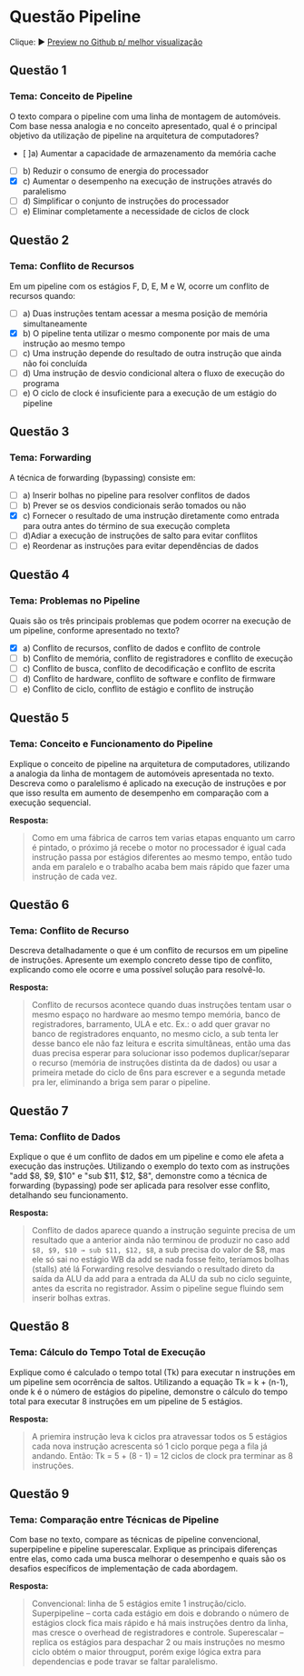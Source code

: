 # Questão Pipeline

Clique: ► [Preview no Github p/ melhor visualização](https://github.com/11joao44/Quest-o-pipeline)

## Questão 1

### Tema: Conceito de Pipeline

O texto compara o pipeline com uma linha de montagem de automóveis. Com base
nessa analogia e no conceito apresentado, qual é o principal objetivo da utilização de
pipeline na arquitetura de computadores?

- [ ]a) Aumentar a capacidade de armazenamento da memória cache
- [ ] b) Reduzir o consumo de energia do processador
- [x] c) Aumentar o desempenho na execução de instruções através do paralelismo
- [ ] d) Simplificar o conjunto de instruções do processador
- [ ] e) Eliminar completamente a necessidade de ciclos de clock

## Questão 2

### Tema: Conflito de Recursos

Em um pipeline com os estágios F, D, E, M e W, ocorre um conflito de recursos quando:

- [ ] a) Duas instruções tentam acessar a mesma posição de memória simultaneamente
- [x] b) O pipeline tenta utilizar o mesmo componente por mais de uma instrução ao mesmo tempo
- [ ] c) Uma instrução depende do resultado de outra instrução que ainda não foi concluída
- [ ] d) Uma instrução de desvio condicional altera o fluxo de execução do programa
- [ ] e) O ciclo de clock é insuficiente para a execução de um estágio do pipeline

## Questão 3

### Tema: Forwarding

A técnica de forwarding (bypassing) consiste em:

- [ ] a) Inserir bolhas no pipeline para resolver conflitos de dados
- [ ] b) Prever se os desvios condicionais serão tomados ou não
- [x] c) Fornecer o resultado de uma instrução diretamente como entrada para outra antes do
      término de sua execução completa
- [ ] d)Adiar a execução de instruções de salto para evitar conflitos
- [ ] e) Reordenar as instruções para evitar dependências de dados

## Questão 4

### Tema: Problemas no Pipeline

Quais são os três principais problemas que podem ocorrer na execução de um pipeline,
conforme apresentado no texto?

- [x] a) Conflito de recursos, conflito de dados e conflito de controle
- [ ] b) Conflito de memória, conflito de registradores e conflito de execução
- [ ] c) Conflito de busca, conflito de decodificação e conflito de escrita
- [ ] d) Conflito de hardware, conflito de software e conflito de firmware
- [ ] e) Conflito de ciclo, conflito de estágio e conflito de instrução

## Questão 5

### Tema: Conceito e Funcionamento do Pipeline

Explique o conceito de pipeline na arquitetura de computadores, utilizando a analogia
da linha de montagem de automóveis apresentada no texto. Descreva como o
paralelismo é aplicado na execução de instruções e por que isso resulta em aumento de
desempenho em comparação com a execução sequencial.

**Resposta:**

> Como em uma fábrica de carros tem varias etapas enquanto um carro é pintado, o próximo já recebe o motor no processador é igual cada instrução passa por estágios diferentes ao mesmo tempo, então tudo anda em paralelo e o trabalho acaba bem mais rápido que fazer uma instrução de cada vez.

## Questão 6

### Tema: Conflito de Recurso

Descreva detalhadamente o que é um conflito de recursos em um pipeline de
instruções. Apresente um exemplo concreto desse tipo de conflito, explicando como ele
ocorre e uma possível solução para resolvê-lo.

**Resposta:**

> Conflito de recursos acontece quando duas instruções tentam usar o mesmo espaço no hardware ao mesmo tempo memória, banco de registradores, barramento, ULA e etc.
> Ex.: o add quer gravar no banco de registradores enquanto, no mesmo ciclo, a sub tenta ler desse banco ele não faz leitura e escrita simultâneas, então uma das duas precisa esperar para solucionar isso podemos duplicar/separar o recurso (memória de instruções distinta da de dados) ou usar a primeira metade do ciclo de 6ns para escrever e a segunda metade pra ler, eliminando a briga sem parar o pipeline.

## Questão 7

### Tema: Conflito de Dados

Explique o que é um conflito de dados em um pipeline e como ele afeta a execução das
instruções. Utilizando o exemplo do texto com as instruções "add $8, $9, $10" e "sub
$11, $12, $8", demonstre como a técnica de forwarding (bypassing) pode ser aplicada
para resolver esse conflito, detalhando seu funcionamento.

**Resposta:**

> Conflito de dados aparece quando a instrução seguinte precisa de um resultado que a anterior ainda não terminou de produzir no caso add `$8, $9, $10 → sub $11, $12, $8`, a sub precisa do valor de $8, mas ele só sai no estágio WB da add se nada fosse feito, teríamos bolhas (stalls) até lá Forwarding resolve desviando o resultado direto da saída da ALU da add para a entrada da ALU da sub no ciclo seguinte, antes da escrita no registrador. Assim o pipeline segue fluindo sem inserir bolhas extras.

## Questão 8

### Tema: Cálculo do Tempo Total de Execução

Explique como é calculado o tempo total (Tk) para executar n instruções em um pipeline
sem ocorrência de saltos. Utilizando a equação Tk = k + (n-1), onde k é o número de
estágios do pipeline, demonstre o cálculo do tempo total para executar 8 instruções em
um pipeline de 5 estágios.

**Resposta:**

> A priemira instrução leva k ciclos pra atravessar todos os 5 estágios cada nova instrução acrescenta só 1 ciclo porque pega a fila já andando. Então: Tk = 5 + (8 - 1) = 12 ciclos de clock pra terminar as 8 instruções.

## Questão 9

### Tema: Comparação entre Técnicas de Pipeline

Com base no texto, compare as técnicas de pipeline convencional, superpipeline e
pipeline superescalar. Explique as principais diferenças entre elas, como cada uma
busca melhorar o desempenho e quais são os desafios específicos de implementação de
cada abordagem.

**Resposta:**

> Convencional: linha de 5 estágios emite 1 instrução/ciclo.
> Superpipeline – corta cada estágio em dois e dobrando o número de estágios clock fica mais rápido e há mais instruções dentro da linha, mas cresce o overhead de registradores e controle.
> Superescalar – replica os estágios para despachar 2 ou mais instruções no mesmo ciclo obtém o maior througput, porém exige lógica extra para dependencias e pode travar se faltar paralelismo.
